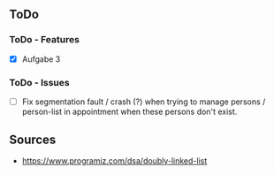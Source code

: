 ## ToDo
### ToDo - Features
- [x] Aufgabe 3

### ToDo - Issues
- [ ] Fix segmentation fault / crash (?) when trying to manage persons / person-list in appointment when these persons don't exist.

## Sources
- https://www.programiz.com/dsa/doubly-linked-list